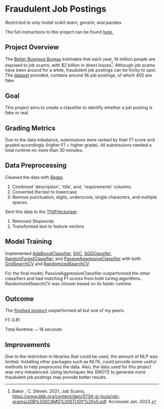 
# Fraudulent Job Postings
*Restricted to only install scikit-learn, gensim, and pandas.*

The full instructions to this project can be found [here.](https://github.com/victorbpeterson/Fraudulent-Job-Postings/blob/main/Instructions.md)

## Project Overview
The [Better Business Bureau](https://www.bbb.org/content/dam/0734-st-louis/job-scams/JOB%20SCAMS%20STUDY%20v5.pdf) estimates that each year, 14 million people are exposed to job scams, with $2 billion in direct losses[^1]. Although job scams have been around for a while, fraudulent job postings can be tricky to spot. 
The [dataset](https://github.com/victorbpeterson/Fraudulent-Job-Postings/tree/main/data) provided, contains around 9k job postings, of which 400 are fake. 

## Goal
This project aims to create a classifier to identify whether a job posting is fake or real.

## Grading Metrics
Due to the data imbalance, submissions were ranked by their F1 score and graded accordingly (higher F1 = higher grade). All submissions needed a total runtime no more than 30 minutes. 

## Data Preprocessing
Cleaned the data with [Regex](https://docs.python.org/3/library/re.html)
1. Combined 'description', 'title', and, 'requirements' columns.
2. Converted the text to lowercase
3. Remove punctuation, digits, underscore, single characters, and multiple spaces.

Sent this data to the [TfidfVectorizer](https://scikit-learn.org/stable/modules/generated/sklearn.feature_extraction.text.TfidfVectorizer.html)
1. Removed Stopwords
2. Transformed text to feature vectors

## Model Training
Implemented [AdaBoostClassifier](https://scikit-learn.org/stable/modules/generated/sklearn.ensemble.AdaBoostClassifier.html), 
[SVC](https://scikit-learn.org/stable/modules/generated/sklearn.svm.SVC.html), [SGDClassifer](https://scikit-learn.org/stable/modules/generated/sklearn.linear_model.SGDClassifier.html), 
[RandomForestClassifier](https://scikit-learn.org/stable/modules/generated/sklearn.ensemble.RandomForestClassifier.html), and [PassiveAggressiveClassifier](https://scikit-learn.org/stable/modules/generated/sklearn.linear_model.PassiveAggressiveClassifier.html)
with both [GridSearchCV](https://scikit-learn.org/stable/modules/generated/sklearn.model_selection.GridSearchCV.html) and [RandomizedSearchCV](https://scikit-learn.org/stable/modules/generated/sklearn.model_selection.RandomizedSearchCV.html).

For the final model, PassiveAggressiveClassifier outperformed the other classifiers and had matching F1 scores from both tuning algorithms.
RandomizedSearchCV was chosen based on its faster runtime.



## Outcome
The [finished product](https://github.com/victorbpeterson/Fraudulent-Job-Postings/blob/main/Project/project.py) outperformed all but one of my peers.

F1: 0.81

Total Runtime: ~ 18 seconds

## Improvements
Due to the restriction in libraries that could be used, the amount of NLP was limited. Installing other packages such as NLTK, could provide some useful methods to help preprocess the data. 
Also, the data used for this project was very imbalanced. Using techniques like SMOTE to generate more fraudulent job postings may provide better results.

[^1]: Baker , C. Steven. 2021, Job Scams, https://www.bbb.org/content/dam/0734-st-louis/job-scams/JOB%20SCAMS%20STUDY%20v5.pdf. Accessed Jan. 2023.